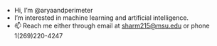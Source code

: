 - Hi, I’m @aryaandperimeter
- I’m interested in machine learning and artificial intelligence.
- 📫 Reach me either through email at sharm215@msu.edu or phone 1(269)220-4247

<!---
aryaandperimeter/aryaandperimeter is a ✨ special ✨ repository because its `README.md` (this file) appears on your GitHub profile.
You can click the Preview link to take a look at your changes.
--->
